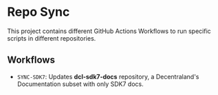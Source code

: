 # Repo Sync

This project contains different GitHub Actions Workflows to run specific scripts in different repositories.

## Workflows

* `SYNC-SDK7`: Updates **dcl-sdk7-docs** repository, a Decentraland's Documentation subset with only SDK7 docs.